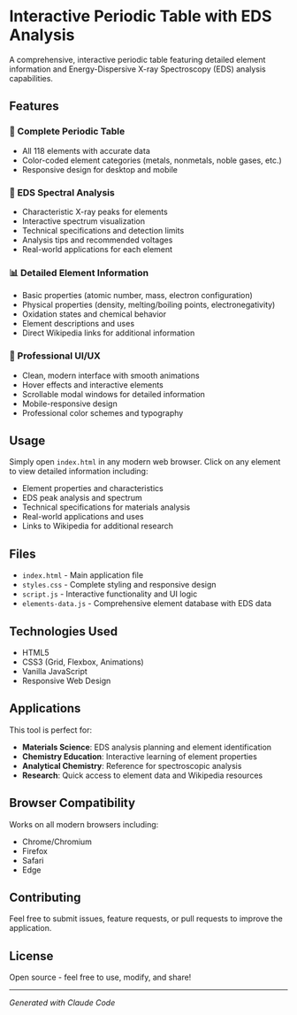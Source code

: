# Interactive Periodic Table with EDS Analysis

A comprehensive, interactive periodic table featuring detailed element information and Energy-Dispersive X-ray Spectroscopy (EDS) analysis capabilities.

## Features

### 🧪 Complete Periodic Table
- All 118 elements with accurate data
- Color-coded element categories (metals, nonmetals, noble gases, etc.)
- Responsive design for desktop and mobile

### 🔬 EDS Spectral Analysis
- Characteristic X-ray peaks for elements
- Interactive spectrum visualization
- Technical specifications and detection limits
- Analysis tips and recommended voltages
- Real-world applications for each element

### 📊 Detailed Element Information
- Basic properties (atomic number, mass, electron configuration)
- Physical properties (density, melting/boiling points, electronegativity)
- Oxidation states and chemical behavior
- Element descriptions and uses
- Direct Wikipedia links for additional information

### 🎨 Professional UI/UX
- Clean, modern interface with smooth animations
- Hover effects and interactive elements
- Scrollable modal windows for detailed information
- Mobile-responsive design
- Professional color schemes and typography

## Usage

Simply open `index.html` in any modern web browser. Click on any element to view detailed information including:

- Element properties and characteristics
- EDS peak analysis and spectrum
- Technical specifications for materials analysis
- Real-world applications and uses
- Links to Wikipedia for additional research

## Files

- `index.html` - Main application file
- `styles.css` - Complete styling and responsive design
- `script.js` - Interactive functionality and UI logic
- `elements-data.js` - Comprehensive element database with EDS data

## Technologies Used

- HTML5
- CSS3 (Grid, Flexbox, Animations)
- Vanilla JavaScript
- Responsive Web Design

## Applications

This tool is perfect for:
- **Materials Science**: EDS analysis planning and element identification
- **Chemistry Education**: Interactive learning of element properties
- **Analytical Chemistry**: Reference for spectroscopic analysis
- **Research**: Quick access to element data and Wikipedia resources

## Browser Compatibility

Works on all modern browsers including:
- Chrome/Chromium
- Firefox
- Safari
- Edge

## Contributing

Feel free to submit issues, feature requests, or pull requests to improve the application.

## License

Open source - feel free to use, modify, and share!

---

*Generated with Claude Code*